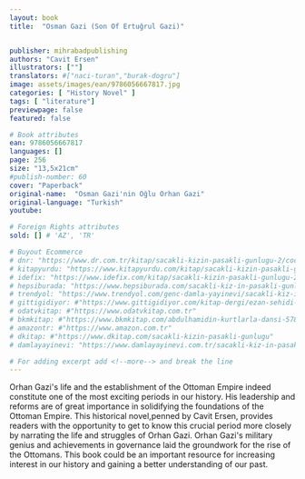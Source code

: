 ```yaml
---
layout: book
title:  "Osman Gazi (Son Of Ertuğrul Gazi)"


publisher: mihrabadpublishing
authors: "Cavit Ersen"
illustrators: [""]
translators: #["naci-turan","burak-dogru"]
image: assets/images/ean/9786056667817.jpg
categories: [ "History Novel" ]
tags: [ "literature"]
previewpage: false
featured: false

# Book attributes
ean: 9786056667817
languages: []
page: 256
size: "13,5x21cm"
#publish-number: 60
cover: "Paperback"
original-name:  "Osman Gazi'nin Oğlu Orhan Gazi"
original-language: "Turkish"
youtube:

# Foreign Rights attributes
sold: [] # 'AZ', 'TR'

# Buyout Ecommerce
# dnr: "https://www.dr.com.tr/kitap/sacakli-kizin-pasakli-gunlugu-2/cocuk-ve-genclik/genclik-10-yas/roman-oyku/urunno=0001893059001"
# kitapyurdu: "https://www.kitapyurdu.com/kitap/sacakli-kizin-pasakli-gunlugu-2-/560122.html&filter_name=Sa%C3%A7akl%C4%B1+K%C4%B1z%27%C4%B1n+Pasakl%C4%B1+G%C3%BCnl%C3%BC%C4%9F%C3%BC+2"
# idefix: "https://www.idefix.com/kitap/sacakli-kizin-pasakli-gunlugu-2/cocuk-ve-genclik/genclik-10-yas/roman-oyku/urunno=0001893059001"
# hepsiburada: "https://www.hepsiburada.com/sacakli-kiz-in-pasakli-gunlugu-2-damla-yayinevi-p-HBV000012ER86"
# trendyol: "https://www.trendyol.com/genc-damla-yayinevi/sacakli-kiz-in-pasakli-gunlugu-2-p-54825777"
# gittigidiyor: #"https://www.gittigidiyor.com/kitap-dergi/ezan-sehidi-adnan-menderes_pdp_732728793"
# odatvkitap: #"https://www.odatvkitap.com.tr"
# bkmkitap: #"https://www.bkmkitap.com/abdulhamidin-kurtlarla-dansi-578226"
# amazontr: #"https://www.amazon.com.tr"
# dkitap: #"https://www.dkitap.com/sacakli-kizin-pasakli-gunlugu"
# damlayayinevi: "https://www.damlayayinevi.com.tr/sacakli-kiz-in-pasakli-gunlugu-2-bu-iste-bi-terslik-var"

# For adding excerpt add <!--more--> and break the line
---
```

Orhan Gazi's life and the establishment of the Ottoman Empire
indeed constitute one of the most exciting periods in our history.
His leadership and reforms are of great importance in solidifying
the foundations of the Ottoman Empire. This historical novel,penned
by Cavit Ersen, provides readers with the opportunity to get
to know this crucial period more closely by narrating the life and
struggles of Orhan Gazi. Orhan Gazi's military genius and achievements
in governance laid the groundwork for the rise of the Ottomans. This
book could be an important resource for increasing interest in our history
and gaining a better understanding of our past.
<!--more--> 

